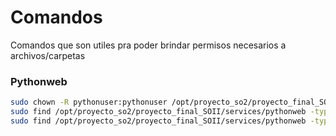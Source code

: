 # Comandos
Comandos que son utiles pra poder brindar permisos necesarios a archivos/carpetas

### Pythonweb
```bash
sudo chown -R pythonuser:pythonuser /opt/proyecto_so2/proyecto_final_SOII/services/pythonweb
sudo find /opt/proyecto_so2/proyecto_final_SOII/services/pythonweb -type d -exec chmod 755 {} \;
sudo find /opt/proyecto_so2/proyecto_final_SOII/services/pythonweb -type f -exec chmod 644 {} \;
```
